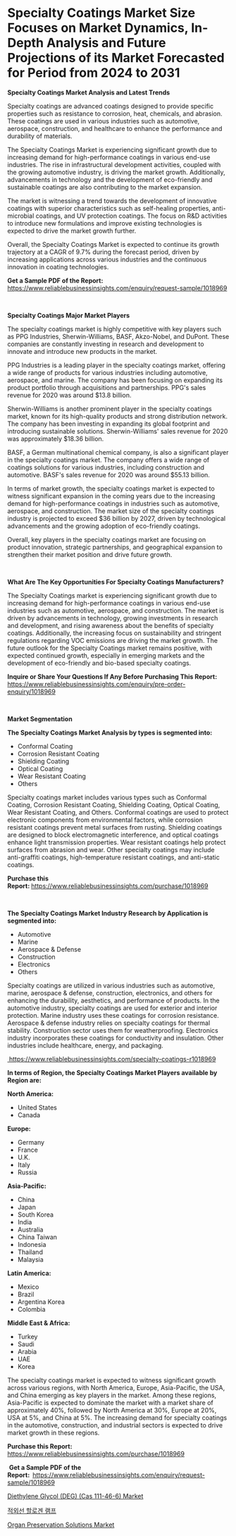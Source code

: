 <p><h1>Specialty Coatings Market Size Focuses on Market Dynamics, In-Depth Analysis and Future Projections of its Market Forecasted for Period from 2024 to 2031</h1></p><p><strong>Specialty Coatings Market Analysis and Latest Trends</strong></p>
<p><p>Specialty coatings are advanced coatings designed to provide specific properties such as resistance to corrosion, heat, chemicals, and abrasion. These coatings are used in various industries such as automotive, aerospace, construction, and healthcare to enhance the performance and durability of materials.</p><p>The Specialty Coatings Market is experiencing significant growth due to increasing demand for high-performance coatings in various end-use industries. The rise in infrastructural development activities, coupled with the growing automotive industry, is driving the market growth. Additionally, advancements in technology and the development of eco-friendly and sustainable coatings are also contributing to the market expansion.</p><p>The market is witnessing a trend towards the development of innovative coatings with superior characteristics such as self-healing properties, anti-microbial coatings, and UV protection coatings. The focus on R&D activities to introduce new formulations and improve existing technologies is expected to drive the market growth further.</p><p>Overall, the Specialty Coatings Market is expected to continue its growth trajectory at a CAGR of 9.7% during the forecast period, driven by increasing applications across various industries and the continuous innovation in coating technologies.</p></p>
<p><strong>Get a Sample PDF of the Report:&nbsp;</strong> <a href="https://www.reliablebusinessinsights.com/enquiry/request-sample/1018969">https://www.reliablebusinessinsights.com/enquiry/request-sample/1018969</a></p>
<p>&nbsp;</p>
<p><strong>Specialty Coatings Major Market Players</strong></p>
<p><p>The specialty coatings market is highly competitive with key players such as PPG Industries, Sherwin-Williams, BASF, Akzo-Nobel, and DuPont. These companies are constantly investing in research and development to innovate and introduce new products in the market.</p><p>PPG Industries is a leading player in the specialty coatings market, offering a wide range of products for various industries including automotive, aerospace, and marine. The company has been focusing on expanding its product portfolio through acquisitions and partnerships. PPG's sales revenue for 2020 was around $13.8 billion.</p><p>Sherwin-Williams is another prominent player in the specialty coatings market, known for its high-quality products and strong distribution network. The company has been investing in expanding its global footprint and introducing sustainable solutions. Sherwin-Williams' sales revenue for 2020 was approximately $18.36 billion.</p><p>BASF, a German multinational chemical company, is also a significant player in the specialty coatings market. The company offers a wide range of coatings solutions for various industries, including construction and automotive. BASF's sales revenue for 2020 was around $55.13 billion.</p><p>In terms of market growth, the specialty coatings market is expected to witness significant expansion in the coming years due to the increasing demand for high-performance coatings in industries such as automotive, aerospace, and construction. The market size of the specialty coatings industry is projected to exceed $36 billion by 2027, driven by technological advancements and the growing adoption of eco-friendly coatings.</p><p>Overall, key players in the specialty coatings market are focusing on product innovation, strategic partnerships, and geographical expansion to strengthen their market position and drive future growth.</p></p>
<p>&nbsp;</p>
<p><strong>What Are The Key Opportunities For Specialty Coatings Manufacturers?</strong></p>
<p><p>The Specialty Coatings market is experiencing significant growth due to increasing demand for high-performance coatings in various end-use industries such as automotive, aerospace, and construction. The market is driven by advancements in technology, growing investments in research and development, and rising awareness about the benefits of specialty coatings. Additionally, the increasing focus on sustainability and stringent regulations regarding VOC emissions are driving the market growth. The future outlook for the Specialty Coatings market remains positive, with expected continued growth, especially in emerging markets and the development of eco-friendly and bio-based specialty coatings.</p></p>
<p><strong>Inquire or Share Your Questions If Any Before Purchasing This Report:</strong> <a href="https://www.reliablebusinessinsights.com/enquiry/pre-order-enquiry/1018969">https://www.reliablebusinessinsights.com/enquiry/pre-order-enquiry/1018969</a></p>
<p>&nbsp;</p>
<p><strong>Market Segmentation</strong></p>
<p><strong>The Specialty Coatings Market Analysis by types is segmented into:</strong></p>
<p><ul><li>Conformal Coating</li><li>Corrosion Resistant Coating</li><li>Shielding Coating</li><li>Optical Coating</li><li>Wear Resistant Coating</li><li>Others</li></ul></p>
<p><p>Specialty coatings market includes various types such as Conformal Coating, Corrosion Resistant Coating, Shielding Coating, Optical Coating, Wear Resistant Coating, and Others. Conformal coatings are used to protect electronic components from environmental factors, while corrosion resistant coatings prevent metal surfaces from rusting. Shielding coatings are designed to block electromagnetic interference, and optical coatings enhance light transmission properties. Wear resistant coatings help protect surfaces from abrasion and wear. Other specialty coatings may include anti-graffiti coatings, high-temperature resistant coatings, and anti-static coatings.</p></p>
<p><strong>Purchase this Report:&nbsp;</strong><a href="https://www.reliablebusinessinsights.com/purchase/1018969">https://www.reliablebusinessinsights.com/purchase/1018969</a></p>
<p>&nbsp;</p>
<p><strong>The Specialty Coatings Market Industry Research by Application is segmented into:</strong></p>
<p><ul><li>Automotive</li><li>Marine</li><li>Aerospace & Defense</li><li>Construction</li><li>Electronics</li><li>Others</li></ul></p>
<p><p>Specialty coatings are utilized in various industries such as automotive, marine, aerospace & defense, construction, electronics, and others for enhancing the durability, aesthetics, and performance of products. In the automotive industry, specialty coatings are used for exterior and interior protection. Marine industry uses these coatings for corrosion resistance. Aerospace & defense industry relies on specialty coatings for thermal stability. Construction sector uses them for weatherproofing. Electronics industry incorporates these coatings for conductivity and insulation. Other industries include healthcare, energy, and packaging.</p></p>
<p><a href="https://www.reliablebusinessinsights.com/specialty-coatings-r1018969">&nbsp;https://www.reliablebusinessinsights.com/specialty-coatings-r1018969</a></p>
<p><strong>In terms of Region, the Specialty Coatings Market Players available by Region are:</strong></p>
<p>
    <p> <strong> North America: </strong>
        <ul>
            <li>United States</li>
            <li>Canada</li>
        </ul>
        </p> 
    <p> <strong> Europe: </strong>
        <ul>
            <li>Germany</li>
            <li>France</li>
            <li>U.K.</li>
            <li>Italy</li>
            <li>Russia</li>
        </ul>
        </p> 
    <p> <strong> Asia-Pacific: </strong>
        <ul>
            <li>China</li>
            <li>Japan</li>
            <li>South Korea</li>
            <li>India</li>
            <li>Australia</li>
            <li>China Taiwan</li>
            <li>Indonesia</li>
            <li>Thailand</li>
            <li>Malaysia</li>
        </ul>
        </p> 
    <p> <strong> Latin America: </strong>
        <ul>
            <li>Mexico</li>
            <li>Brazil</li>
            <li>Argentina Korea</li>
            <li>Colombia</li>
        </ul>
        </p> 
    <p> <strong> Middle East & Africa: </strong>
        <ul>
            <li>Turkey</li>
            <li>Saudi</li>
            <li>Arabia</li>
            <li>UAE</li>
            <li>Korea</li>
        </ul>
    </p>
    </p>
<p><p>The specialty coatings market is expected to witness significant growth across various regions, with North America, Europe, Asia-Pacific, the USA, and China emerging as key players in the market. Among these regions, Asia-Pacific is expected to dominate the market with a market share of approximately 40%, followed by North America at 30%, Europe at 20%, USA at 5%, and China at 5%. The increasing demand for specialty coatings in the automotive, construction, and industrial sectors is expected to drive market growth in these regions.</p></p>
<p><strong>Purchase this Report: </strong><a href="https://www.reliablebusinessinsights.com/purchase/1018969">https://www.reliablebusinessinsights.com/purchase/1018969</a></p>
<p>&nbsp;<strong>Get a Sample PDF of the Report:&nbsp;&nbsp;</strong><a href="https://www.reliablebusinessinsights.com/enquiry/request-sample/1018969">https://www.reliablebusinessinsights.com/enquiry/request-sample/1018969</a></p>
<p><strong></strong></p>
<p><p><a href="https://github.com/almainyongb/Market-Research-Report-List-1/blob/main/diethylene-glycol-deg-cas-111-46-6-market.md">Diethylene Glycol (DEG) (Cas 111-46-6) Market</a></p><p><a href="https://github.com/lkwggful07722/Market-Research-Report-List-3/blob/main/95937206674.md">적외선 할로겐 램프</a></p><p><a href="https://issuu.com/reportprime-2/docs/organ-preservation-solutions-market-size-2030.pptx">Organ Preservation Solutions Market</a></p></p>